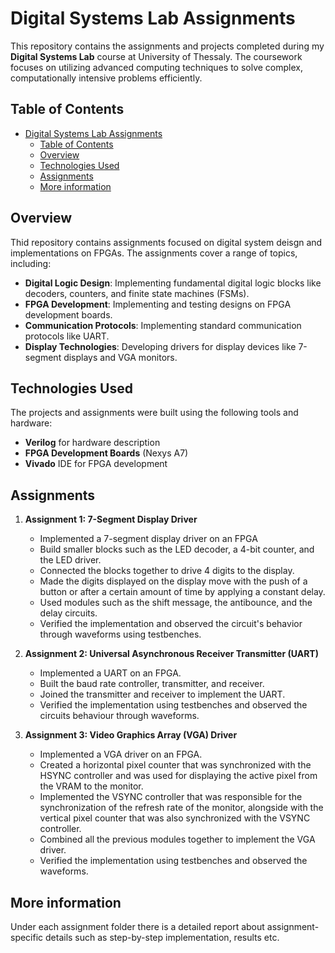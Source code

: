 # Digital Systems Lab Assignments

This repository contains the assignments and projects completed during my **Digital Systems Lab** course at University of Thessaly. The coursework focuses on utilizing advanced computing techniques to solve complex, computationally intensive problems efficiently.

## Table of Contents

- [Digital Systems Lab Assignments](#digital-systems-lab-assignments)
  - [Table of Contents](#table-of-contents)
  - [Overview](#overview)
  - [Technologies Used](#technologies-used)
  - [Assignments](#assignments)
  - [More information](#more-information)

## Overview

Thid repository contains assignments focused on digital system deisgn and implementations on FPGAs. The assignments cover a range of topics, including:

- **Digital Logic Design**: Implementing fundamental digital logic blocks like decoders, counters, and finite state machines (FSMs).
- **FPGA Development**: Implementing and testing designs on FPGA development boards.
- **Communication Protocols**: Implementing standard communication protocols like UART.
- **Display Technologies**: Developing drivers for display devices like 7-segment displays and VGA monitors.

## Technologies Used

The projects and assignments were built using the following tools and hardware:

- **Verilog** for hardware description
- **FPGA Development Boards** (Nexys A7)
- **Vivado** IDE for FPGA development

## Assignments

1. **Assignment 1: 7-Segment Display Driver**
    - Implemented a 7-segment display driver on an FPGA
    - Build smaller blocks such as the LED decoder, a 4-bit counter, and the LED driver.
    - Connected the blocks together to drive 4 digits to the display.
    - Made the digits displayed on the display move with the push of a button or after a certain amount of time by applying a constant delay.
    - Used modules such as the shift message, the antibounce, and the delay circuits.
    - Verified the implementation and observed the circuit's behavior through waveforms using testbenches.

2. **Assignment 2: Universal Asynchronous Receiver Transmitter (UART)**
    - Implemented a UART on an FPGA.
    - Built the baud rate controller, transmitter, and receiver.
    - Joined the transmitter and receiver to implement the UART.
    - Verified the implementation using testbenches and observed the circuits behaviour through waveforms.

3. **Assignment 3: Video Graphics Array (VGA) Driver**
    - Implemented a VGA driver on an FPGA.
    - Created a horizontal pixel counter that was synchronized with the HSYNC controller and was used for displaying the active pixel from the VRAM to the monitor.
    - Implemented the VSYNC controller that was responsible for the synchronization of the refresh rate of the monitor, alongside with the vertical pixel counter that was also synchronized with the VSYNC controller.
    - Combined all the previous modules together to implement the VGA driver.
    - Verified the implementation using testbenches and observed the waveforms.

## More information
Under each assignment folder there is a detailed report about assignment-specific details such as step-by-step implementation, results etc.